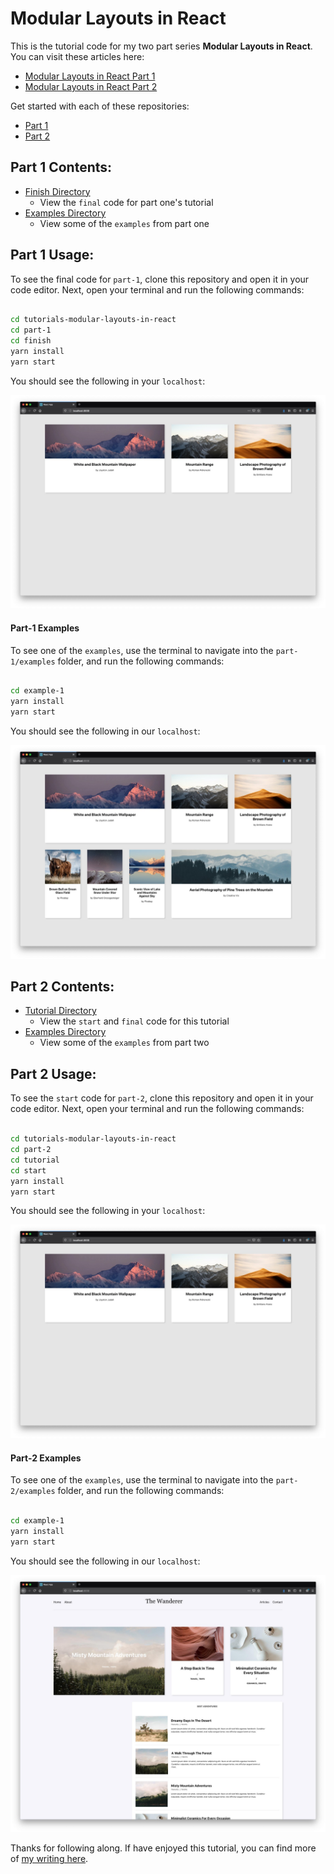 # Modular Layouts in React

This is the tutorial code for my two part series **Modular Layouts in React**. You can visit these articles here:

-   <a href="https://www.jeremysbarnes.com/blog/creating-modular-layouts-in-react-part-1" target="_blank">Modular Layouts in React Part 1</a>
-   <a href="https://www.jeremysbarnes.com/blog/creating-modular-layouts-in-react-part-2" target="_blank">Modular Layouts in React Part 2</a>

Get started with each of these repositories:

-   [Part 1](#part-1-contents)
-   [Part 2](#part-2-contents)

## Part 1 Contents:

-   [Finish Directory](part-1/finish)
    -   View the `final` code for part one's tutorial
-   [Examples Directory](part-1/examples)
    -   View some of the `examples` from part one

## Part 1 Usage:

To see the final code for `part-1`, clone this repository and open it in your code editor. Next, open your terminal and run the following commands:

```bash

cd tutorials-modular-layouts-in-react
cd part-1
cd finish
yarn install
yarn start

```

You should see the following in your `localhost`:

![Finish Home Screen](/images/part-1-finish.jpg)

#### Part-1 Examples

To see one of the `examples`, use the terminal to navigate into the `part-1/examples` folder, and run the following commands:

```bash

cd example-1
yarn install
yarn start

```

You should see the following in our `localhost`:

![example 1](/images/part-1-example-1.jpg)

## Part 2 Contents:

-   [Tutorial Directory](part-2/tutorial)
    -   View the `start` and `final` code for this tutorial
-   [Examples Directory](part-2/examples)
    -   View some of the `examples` from part two

## Part 2 Usage:

To see the `start` code for `part-2`, clone this repository and open it in your code editor. Next, open your terminal and run the following commands:

```bash

cd tutorials-modular-layouts-in-react
cd part-2
cd tutorial
cd start
yarn install
yarn start

```

You should see the following in your `localhost`:

![Finish Home Screen](/images/part-1-finish.jpg)

#### Part-2 Examples

To see one of the `examples`, use the terminal to navigate into the `part-2/examples` folder, and run the following commands:

```bash

cd example-1
yarn install
yarn start

```

You should see the following in our `localhost`:

![Example Screen](/images/part-2-example-1.jpg)

Thanks for following along. If have enjoyed this tutorial, you can find more of <a href="https://www.jeremysbarnes.com/blog" target="_blank">my writing here</a>.
